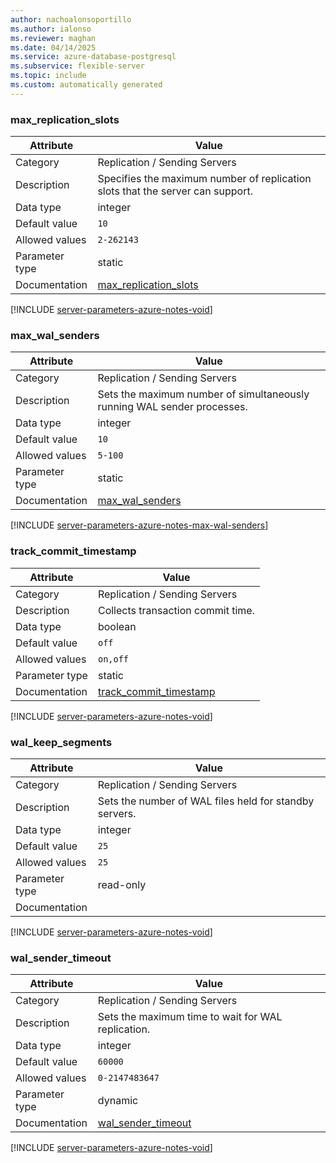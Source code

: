 ```yaml
---
author: nachoalonsoportillo
ms.author: ialonso
ms.reviewer: maghan
ms.date: 04/14/2025
ms.service: azure-database-postgresql
ms.subservice: flexible-server
ms.topic: include
ms.custom: automatically generated
---
```

### max_replication_slots

| Attribute | Value |
| --- | --- |
| Category | Replication / Sending Servers |
| Description | Specifies the maximum number of replication slots that the server can support. |
| Data type | integer |
| Default value | `10` |
| Allowed values | `2-262143` |
| Parameter type | static |
| Documentation | [max_replication_slots](https://www.postgresql.org/docs/11/runtime-config-replication.html#GUC-MAX-REPLICATION-SLOTS) |


[!INCLUDE [server-parameters-azure-notes-void](./server-parameters-azure-notes-void.md)]



### max_wal_senders

| Attribute | Value |
| --- | --- |
| Category | Replication / Sending Servers |
| Description | Sets the maximum number of simultaneously running WAL sender processes. |
| Data type | integer |
| Default value | `10` |
| Allowed values | `5-100` |
| Parameter type | static |
| Documentation | [max_wal_senders](https://www.postgresql.org/docs/11/runtime-config-replication.html#GUC-MAX-WAL-SENDERS) |


[!INCLUDE [server-parameters-azure-notes-max-wal-senders](./server-parameters-azure-notes-max-wal-senders.md)]



### track_commit_timestamp

| Attribute | Value |
| --- | --- |
| Category | Replication / Sending Servers |
| Description | Collects transaction commit time. |
| Data type | boolean |
| Default value | `off` |
| Allowed values | `on,off` |
| Parameter type | static |
| Documentation | [track_commit_timestamp](https://www.postgresql.org/docs/11/runtime-config-replication.html#GUC-TRACK-COMMIT-TIMESTAMP) |


[!INCLUDE [server-parameters-azure-notes-void](./server-parameters-azure-notes-void.md)]



### wal_keep_segments

| Attribute | Value |
| --- | --- |
| Category | Replication / Sending Servers |
| Description | Sets the number of WAL files held for standby servers. |
| Data type | integer |
| Default value | `25` |
| Allowed values | `25` |
| Parameter type | read-only |
| Documentation | |


[!INCLUDE [server-parameters-azure-notes-void](./server-parameters-azure-notes-void.md)]



### wal_sender_timeout

| Attribute | Value |
| --- | --- |
| Category | Replication / Sending Servers |
| Description | Sets the maximum time to wait for WAL replication. |
| Data type | integer |
| Default value | `60000` |
| Allowed values | `0-2147483647` |
| Parameter type | dynamic |
| Documentation | [wal_sender_timeout](https://www.postgresql.org/docs/11/runtime-config-replication.html#GUC-WAL-SENDER-TIMEOUT) |


[!INCLUDE [server-parameters-azure-notes-void](./server-parameters-azure-notes-void.md)]



